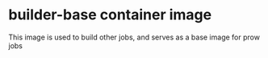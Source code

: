 # builder-base container image

This image is used to build other jobs, and serves as a base image for prow jobs
